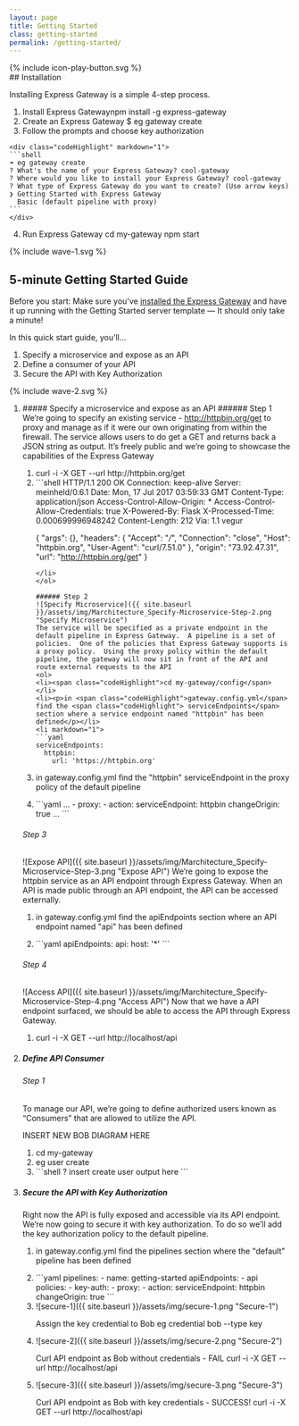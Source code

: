 ```yaml
---
layout: page
title: Getting Started
class: getting-started
permalink: /getting-started/
---
```

<section class="screencast-feature">
<div class="video-border moveback">
</div>
<div class="video-container">
</div>
{% include icon-play-button.svg %}
</section>
<section class="page-section-normal">
<div class="wrapper-flex">
<div class="wrapper">
<div class="flex-column shape-style" markdown="1">
## Installation

Installing Express Gateway is a simple 4-step process.

1. <span class="li-main">Install Express Gateway</span><span class="codeHighlight">npm install -g express-gateway</span>
2. <span class="li-main">Create an Express Gateway</span>
  <span class="codeHighlight"> $ eg gateway create</span>
3. <span class="li-main">Follow the prompts and choose key authorization</span>
<!--
  div spaced 4 characters to render inside list.
  code whitespace removed to avoid whitespace in snippet
-->
    <div class="codeHighlight" markdown="1">
    ```shell
    ➜ eg gateway create
    ? What's the name of your Express Gateway? cool-gateway
    ? Where would you like to install your Express Gateway? cool-gateway
    ? What type of Express Gateway do you want to create? (Use arrow keys)
    ❯ Getting Started with Express Gateway
      Basic (default pipeline with proxy)
    ```
    </div>
4. <span class="li-main">Run Express Gateway</span>
  <span class="codeHighlight">cd my-gateway</span>
  <span class="codeHighlight">npm start</span>
</div>
</div>
</div>
</section>

<div class="svg-fix">{% include wave-1.svg %}</div>
<section class="page-section-blue">
<div class="wrapper-flex">
<div class="wrapper">
<div class="flex-column quickstart" markdown="1">

## 5-minute Getting Started Guide

Before you start: Make sure you've [installed the Express Gateway](#installation) and have it up running with the Getting Started server template — It should only take a minute!

In this quick start guide, you’ll...

1. Specify a microservice and expose as an API
2. Define a consumer of your API
3. Secure the API with Key Authorization

</div>
</div>
</div>
<div class="svg-fix">{% include wave-2.svg %}</div>
</section>

<section class="page-section-normal">
<div class="wrapper-flex">
<div class="wrapper">
<div class="flex-column shape-style shape-style-large" >

<ol class="">
<li>
<div class="shape-style-large-container" markdown="1">
##### Specify a microservice and expose as an API
###### Step 1
We’re going to specify an existing service - <a href="http://httpbin.org/get" _target="new">http://httpbin.org/get</a> to proxy and manage as if it were our own originating from within the firewall. The service allows users to do get a GET and returns back a JSON string as output. It’s freely public and we’re going to showcase the capabilities of the Express Gateway
<ol>
<li><span class="codeHighlight">curl -i -X GET --url http://httpbin.org/get</span></li>
<li markdown="1">
```shell
HTTP/1.1 200 OK
Connection: keep-alive
Server: meinheld/0.6.1
Date: Mon, 17 Jul 2017 03:59:33 GMT
Content-Type: application/json
Access-Control-Allow-Origin: *
Access-Control-Allow-Credentials: true
X-Powered-By: Flask
X-Processed-Time: 0.000699996948242
Content-Length: 212
Via: 1.1 vegur

{
  "args": {},
  "headers": {
    "Accept": "*/*",
    "Connection": "close",
    "Host": "httpbin.org",
    "User-Agent": "curl/7.51.0"
  },
  "origin": "73.92.47.31",
  "url": "http://httpbin.org/get"
}
```
</li>
</ol>

###### Step 2
![Specify Microservice]({{ site.baseurl }}/assets/img/Marchitecture_Specify-Microservice-Step-2.png "Specify Microservice")
The service will be specified as a private endpoint in the default pipeline in Express Gateway.  A pipeline is a set of policies.  One of the policies that Express Gateway supports is a proxy policy.  Using the proxy policy within the default pipeline, the gateway will now sit in front of the API and route external requests to the API
<ol>
<li><span class="codeHighlight">cd my-gateway/config</span></li>
<li><p>in <span class="codeHighlight">gateway.config.yml</span> find the <span class="codeHighlight"> serviceEndpoints</span> section where a service endpoint named "httpbin" has been defined</p></li>
<li markdown="1">
```yaml
serviceEndpoints:
  httpbin:
    url: 'https://httpbin.org'
```
</li>
<li><p>in <span class="codeHighlight">gateway.config.yml</span> find the "httpbin" serviceEndpoint in the proxy policy of the default pipeline</p></li>
<li markdown="1">
```yaml
...
 - proxy:
          - action:
              serviceEndpoint: httpbin
              changeOrigin: true
...
```
</li>
</ol>

###### Step 3
![Expose API]({{ site.baseurl }}/assets/img/Marchitecture_Specify-Microservice-Step-3.png "Expose API")
We’re going to expose the httpbin service as an API endpoint through Express Gateway. When an API is made public through an API endpoint, the API can be accessed externally.
<ol>
<li><p>in <span class="codeHighlight">gateway.config.yml</span> find the <span class="codeHighlight"> apiEndpoints</span> section where an API endpoint named "api" has been defined</p></li>
<li markdown="1">
```yaml
apiEndpoints:
  api:
    host: '*'
```
</li>
</ol>

###### Step 4
![Access API]({{ site.baseurl }}/assets/img/Marchitecture_Specify-Microservice-Step-4.png "Access API")
Now that we have a API endpoint surfaced, we should be able to access the API through Express Gateway.
1. <span class="codeHighlight">curl -i -X GET --url http://localhost/api</span>
</div>
</li>
<li>
<div class="shape-style-large-container" markdown="1">

##### Define API Consumer
###### Step 1


To manage our API, we’re going to define authorized users known as “Consumers” that are allowed to utilize the API.

INSERT NEW BOB DIAGRAM HERE

<ol>
<li><span class="codeHighlight">cd my-gateway</span></li>
<li><span class="codeHighlight">eg user create</span></li>
<li markdown="1">
```shell
? insert create user output here
```
</li>
</ol>
</div>
</li>

<li>
<div class="shape-style-large-container" markdown="1">

##### Secure the API with Key Authorization

Right now the API is fully exposed and accessible via its API endpoint. We’re now going to secure it with key authorization. To do so we’ll add the key authorization policy to the default pipeline.

<ol>
<li><p>in <span class="codeHighlight">gateway.config.yml</span> find the <span class="codeHighlight"> pipelines</span> section where the "default" pipeline  has been defined</p></li>
<li markdown="1">
```yaml
pipelines:
  - name: getting-started
    apiEndpoints:
      - api
    policies:
      - key-auth:
      - proxy:
          - action:
              serviceEndpoint: httpbin
              changeOrigin: true
```
</li>
<li markdown="1" class="flex-column">
![secure-1]({{ site.baseurl }}/assets/img/secure-1.png "Secure-1")
<p>Assign the key credential to Bob
<span class="codeHighlight">eg credential bob --type key</span></p>
</li>
<li markdown="1" class="flex-column">
![secure-2]({{ site.baseurl }}/assets/img/secure-2.png "Secure-2")
<p>Curl API endpoint as Bob without credentials - FAIL
<span class="codeHighlight">curl -i -X GET --url http://localhost/api</span></p>
</li>
<li markdown="1" class="flex-column">
![secure-3]({{ site.baseurl }}/assets/img/secure-3.png "Secure-3")
<p>Curl API endpoint as Bob with key credentials - SUCCESS!
<span class="codeHighlight">curl -i -X GET --url http://localhost/api</span></p>
</li>
</ol>
</div>
</li>
</ol>

</div>
</div>
</div>
</section>
